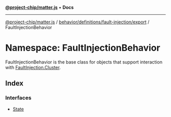 [**@project-chip/matter.js**](../../../../../../README.md) • **Docs**

***

[@project-chip/matter.js](../../../../../../modules.md) / [behavior/definitions/fault-injection/export](../../README.md) / FaultInjectionBehavior

# Namespace: FaultInjectionBehavior

FaultInjectionBehavior is the base class for objects that support interaction with [FaultInjection.Cluster](../../../../../../cluster/export/namespaces/FaultInjection/README.md#cluster).

## Index

### Interfaces

- [State](interfaces/State.md)
